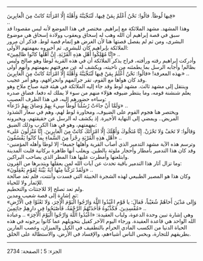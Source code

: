 ------------------------------------------------------------------------

فِيها لُوطاً. قالُوا: نَحْنُ أَعْلَمُ بِمَنْ فِيها، لَنُنَجِّيَنَّهُ وَأَهْلَهُ إِلَّا امْرَأَتَهُ كانَتْ مِنَ
الْغابِرِينَ»  
..  
وهذا المشهد. مشهد الملائكة مع إبراهيم. مختصر في هذا الموضع لأنه ليس
مقصودا قد سبق في قصة إبراهيم أن الله وهب له إسحاق ويعقوب وولادة إسحاق هي
موضوع البشرى، ومن ثم لم يفصل قصتها هنا لأن الغرض هو إتمام قصة لوط. فذكر
أن مرور الملائكة بإبراهيم كان للبشرى. ثم أخبروه بمهمتهم الأولى:  
«إِنَّا مُهْلِكُوا أَهْلِ هذِهِ الْقَرْيَةِ. إِنَّ أَهْلَها كانُوا ظالِمِينَ» ..  
وأدركت إبراهيم رقته ورأفته، فراح يذكر الملائكة أن في هذه القرية لوطا وهو
صالح وليس بظالم! وأجابه الرسل بما يطمئنه من ناحيته، ويكشف له عن معرفتهم
بمهمتهم وأنهم أولى بهذه المعرفة! «قالُوا: نَحْنُ أَعْلَمُ بِمَنْ فِيها لَنُنَجِّيَنَّهُ وَأَهْلَهُ
إِلَّا امْرَأَتَهُ كانَتْ مِنَ الْغابِرِينَ» ..  
وقد كان هواها مع القوم، تقر جرائمهم وانحرافهم، وهو أمر عجيب.  
وينتقل إلى مشهد ثالث. مشهد لوط وقد جاء إليه الملائكة في هيئة فتية صباح
ملاح وهو يعلم شنشنة قومه، وما ينتظر ضيوفه هؤلاء منهم من سوء لا يملك له
دفعا. فضاق صدره وساءه حضورهم إليه، في هذا الظرف العصيب:  
«وَلَمَّا أَنْ جاءَتْ رُسُلُنا لُوطاً سِيءَ بِهِمْ وَضاقَ بِهِمْ ذَرْعاً» ..  
ويختصر هنا هجوم القوم على الضيوف، ومحاورة لوط لهم، وهم في سعار الشذوذ
المريض.. ويمضي إلى النهاية الأخيرة. إذ يكشف له الرسل عن حقيقتهم،
ويخبرونه بمهمتهم، وهو في هذا الكرب وذلك الضيق:  
«وَقالُوا: لا تَخَفْ وَلا تَحْزَنْ. إِنَّا مُنَجُّوكَ وَأَهْلَكَ إِلَّا امْرَأَتَكَ كانَتْ مِنَ الْغابِرِينَ.
إِنَّا مُنْزِلُونَ عَلى أَهْلِ هذِهِ الْقَرْيَةِ رِجْزاً مِنَ السَّماءِ بِما كانُوا يَفْسُقُونَ» ..  
وترسم هذه الآية مشهد التدمير الذي أصاب القرية وأهلها جميعا- إلا لوطا
وأهله المؤمنين- وقد كان هذا التدمير بأمطار وأحجار ملوثة بالطين. ويغلب
أنها ظاهرة بركانية قلبت المدينة وابتلعتها وأمطرت عليها هذا المطر الذي
يصاحب البراكين.  
وما تزال آثار هذا التدمير باقية تحدث عن آيات الله لمن يعقلها ويتدبرها من
القرون:  
«وَلَقَدْ تَرَكْنا مِنْها آيَةً بَيِّنَةً لِقَوْمٍ يَعْقِلُونَ» ..  
وكان هذا هو المصير الطبيعي لهذه الشجرة الخبيثة التي فسدت وأنتنت، فلم تعد
صالحة للإثمار ولا للحياة.  
ولم تعد تصلح إلا للاجتثاث والتحطيم.  
ثم إشارة إلى قصة شعيب ومدين:  
«وَإِلى مَدْيَنَ أَخاهُمْ شُعَيْباً، فَقالَ: يا قَوْمِ اعْبُدُوا اللَّهَ وَارْجُوا الْيَوْمَ الْآخِرَ، وَلا
تَعْثَوْا فِي الْأَرْضِ مُفْسِدِينَ. فَكَذَّبُوهُ فَأَخَذَتْهُمُ الرَّجْفَةُ، فَأَصْبَحُوا فِي دارِهِمْ جاثِمِينَ»
..  
وهي إشارة تبين وحدة الدعوة، ولباب العقيدة: «اعْبُدُوا اللَّهَ وَارْجُوا الْيَوْمَ
الْآخِرَ» .. وعبادة الله الواحد هي قاعدة العقيدة. ورجاء اليوم الآخر كفيل
بتحويلهم عما كانوا يرجونه في هذه الحياة الدنيا من الكسب المادي الحرام
بالتطفيف في الكيل والميزان، وغصب المارين بطريقهم للتجارة، وبخس الناس
أشياءهم، والإفساد في الأرض، والاستطالة على الخلق.

------------------------------------------------------------------------

الجزء: 5 ¦ الصفحة: 2734
